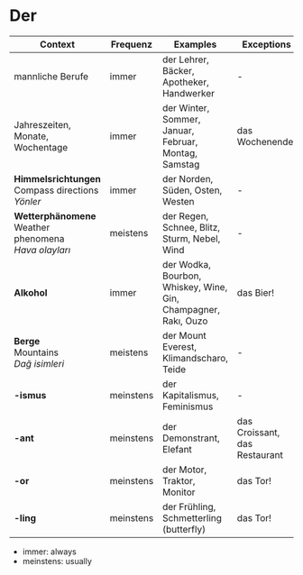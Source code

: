 # Der 

Context | Frequenz | Examples | Exceptions
--- | --- | --- | ---
mannliche Berufe | immer | der Lehrer, Bäcker, Apotheker, Handwerker | -
Jahreszeiten, Monate, Wochentage | immer | der Winter, Sommer, Januar, Februar, Montag, Samstag | das Wochenende!
**Himmelsrichtungen**<br>Compass directions<br>_Yönler_| immer | der Norden, Süden, Osten, Westen | -
**Wetterphänomene**<br>Weather phenomena<br>_Hava olayları_| meistens | der Regen, Schnee, Blitz, Sturm, Nebel, Wind | -
**Alkohol** | immer | der Wodka, Bourbon, Whiskey, Wine, Gin, Champagner, Rakı, Ouzo | das Bier!
**Berge**<br>Mountains<br>_Dağ isimleri_ | meistens | der Mount Everest, Klimandscharo, Teide | -
**-ismus** | meinstens | der Kapitalismus, Feminismus | - 
**-ant** | meinstens | der Demonstrant, Elefant | das Croissant, das Restaurant
**-or** | meinstens | der Motor, Traktor, Monitor | das Tor!
**-ling** | meinstens | der Frühling, Schmetterling (butterfly) | das Tor!

- immer: always
- meinstens: usually